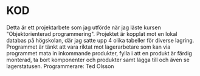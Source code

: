 # KOD
Detta är ett projektarbete som jag utförde när jag läste kursen "Objektorienterad programmering". 
Projektet är kopplat mot en lokal databas på högskolan, där jag satte upp 4 olika tabeller för diverse lagring. 
Programmet är tänkt att vara riktat mot lagerarbetare som kan via programmet mata in inkommande produkter,
fylla i att en produkt är färdig monterad, ta bort komponenter och produkter samt lägga till och även se 
lagerstatusen. 
Programmerare: Ted Olsson
